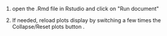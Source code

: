 1. open the .Rmd file in Rstudio and click on "Run document"

 
3. If needed, reload plots display by switching a few times the Collapse/Reset plots button . 
